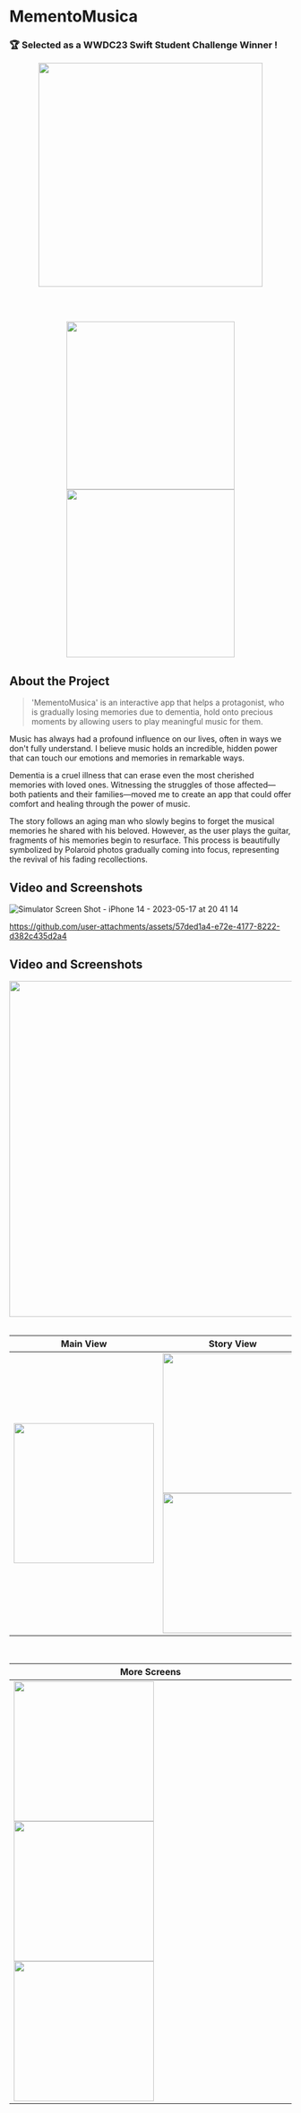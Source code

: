 # MementoMusica 

### 🏆 Selected as a WWDC23 Swift Student Challenge Winner !

<div align="center">
  <img src="https://github.com/user-attachments/assets/bae25d3f-1041-4882-9018-b744b76b41d2" width="400"/>
  
  <br/><br/>
  
  <img src="https://github.com/user-attachments/assets/ceb5f0d6-837d-4b93-9ea0-1826b3578bd1" width="300"/>
  <img src="https://github.com/user-attachments/assets/fb56622c-0b33-484e-902e-d5973cf03513" width="300"/>
</div>



## About the Project
> 'MementoMusica' is an interactive app that helps a protagonist, who is gradually losing memories due to dementia, hold onto precious moments by allowing users to play meaningful music for them.

Music has always had a profound influence on our lives, often in ways we don't fully understand. I believe music holds an incredible, hidden power that can touch our emotions and memories in remarkable ways.

Dementia is a cruel illness that can erase even the most cherished memories with loved ones. Witnessing the struggles of those affected—both patients and their families—moved me to create an app that could offer comfort and healing through the power of music.

The story follows an aging man who slowly begins to forget the musical memories he shared with his beloved. However, as the user plays the guitar, fragments of his memories begin to resurface. This process is beautifully symbolized by Polaroid photos gradually coming into focus, representing the revival of his fading recollections.

## Video and Screenshots

![Simulator Screen Shot - iPhone 14 - 2023-05-17 at 20 41 14](https://github.com/user-attachments/assets/bae25d3f-1041-4882-9018-b744b76b41d2)

https://github.com/user-attachments/assets/57ded1a4-e72e-4177-8222-d382c435d2a4



## Video and Screenshots

<div align="center">
  <img src="https://github.com/user-attachments/assets/57ded1a4-e72e-4177-8222-d382c435d2a4" width="600"/>
</div>

<br/>

| **Main View** | **Story View** | **Guitar View** |
| --- | --- | --- |
| <img src="https://github.com/user-attachments/assets/57e39948-0a9e-4fe5-82ae-3e0bdabeb153" width="250"/> | <img src="https://github.com/user-attachments/assets/da75ef1d-6456-4474-8ccb-31682ae6d337" width="250"/><br><img src="https://github.com/user-attachments/assets/cfac9ab1-44fc-4971-bdb9-1b63bfbc09a5" width="250"/> | <img src="https://github.com/user-attachments/assets/2e67ac75-30cc-41be-89c1-31f095b3a31d" width="250"/><br><img src="https://github.com/user-attachments/assets/1a568436-d30a-491a-8176-dd90467ba710" width="250"/> |

<br/>

| **More Screens** |
| --- |
| <img src="https://github.com/user-attachments/assets/69c03c7a-1daa-4f1d-9028-f344f25be82f" width="250"/> <img src="https://github.com/user-attachments/assets/88bd3552-3c15-4ce5-9615-a33fdab9a202" width="250"/> <img src="https://github.com/user-attachments/assets/ace4f2e5-323b-40c5-a6d7-da162364f388" width="250"/> |

